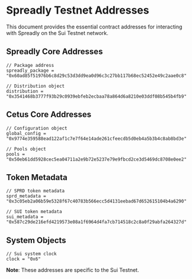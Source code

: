 # Spreadly Testnet Addresses

This document provides the essential contract addresses for interacting with Spreadly on the Sui Testnet network.

## Spreadly Core Addresses

```move
// Package address
spreadly_package = "0x60ad85f51976b6c8d29c53d3dd9ea0d96c3c27bb117b68ec52452e49c2aae0c8"

// Distribution object
distribution = "0x3541468b3777f93b29c0939ebfeb2ecbaa78a864d6a8210e03ddf08b545b4fb9"
```

## Cetus Core Addresses

```move
// Configuration object
global_config = "0x9774e359588ead122af1c7e7f64e14ade261cfeecdb5d0eb4a5b3b4c8ab8bd3e"

// Pools object
pools = "0x50eb61dd5928cec5ea04711a2e9b72e5237e79e9fbcd2ce3d5469dc8708e0ee2"
```

## Token Metadata

```move
// SPRD token metadata
sprd_metadata = "0x3c05eb2a06b59e5328f67c40783b566ecc5d4131eebad67d652615104b4a6290"

// SUI token metadata
sui_metadata = "0x587c29de216efd4219573e08a1f6964d4fa7cb714518c2c8a0f29abfa264327d"
```

## System Objects

```move
// Sui system clock
clock = "0x6"
```

**Note**: These addresses are specific to the Sui Testnet.
